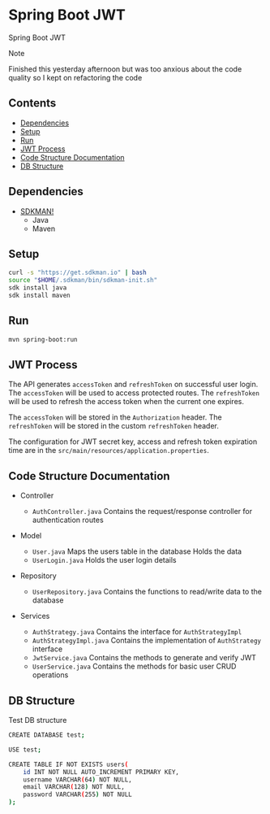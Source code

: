 # Spring Boot JWT

Spring Boot JWT

> [!NOTE]
> Finished this yesterday afternoon but was too anxious about the code quality so I kept on refactoring the code

## Contents

- [Dependencies](#dependencies)
- [Setup](#setup)
- [Run](#run)
- [JWT Process](#jwt-process)
- [Code Structure Documentation](#code-structure-documentation)
- [DB Structure](#db-structure)

## Dependencies

- [SDKMAN!](https://sdkman.io/)
    - Java
    - Maven

## Setup

```bash
curl -s "https://get.sdkman.io" | bash
source "$HOME/.sdkman/bin/sdkman-init.sh"
sdk install java
sdk install maven
```

## Run

```bash
mvn spring-boot:run
```

## JWT Process

The API generates `accessToken` and `refreshToken` on successful user login.
The `accessToken` will be used to access protected routes.
The `refreshToken` will be used to refresh the access token when the current one expires.

The `accessToken` will be stored in the `Authorization` header.
The `refreshToken` will be stored in the custom `refreshToken` header.

The configuration for JWT secret key, access and refresh token expiration time are in the `src/main/resources/application.properties`.


## Code Structure Documentation

- Controller
    - `AuthController.java`
        Contains the request/response controller for authentication routes

- Model
    - `User.java`
        Maps the users table in the database
        Holds the data
    - `UserLogin.java`
        Holds the user login details

- Repository
    - `UserRepository.java`
        Contains the functions to read/write data to the database

- Services
    - `AuthStrategy.java`
        Contains the interface for `AuthStrategyImpl`
    - `AuthStrategyImpl.java`
        Contains the implementation of `AuthStrategy` interface
    - `JwtService.java`
        Contains the methods to generate and verify JWT
    - `UserService.java`
        Contains the methods for basic user CRUD operations

## DB Structure

Test DB structure

```bash
CREATE DATABASE test;

USE test;

CREATE TABLE IF NOT EXISTS users(
    id INT NOT NULL AUTO_INCREMENT PRIMARY KEY,
    username VARCHAR(64) NOT NULL,
    email VARCHAR(128) NOT NULL,
    password VARCHAR(255) NOT NULL
);
```
